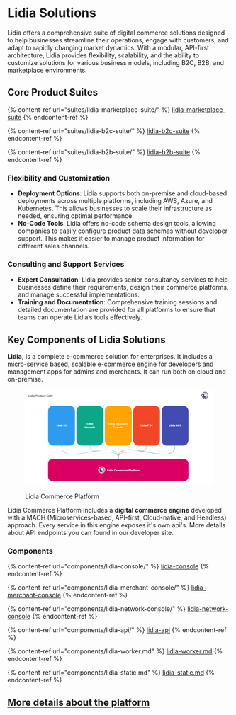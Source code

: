 # Lidia Solutions

Lidia offers a comprehensive suite of digital commerce solutions designed to help businesses streamline their operations, engage with customers, and adapt to rapidly changing market dynamics. With a modular, API-first architecture, Lidia provides flexibility, scalability, and the ability to customize solutions for various business models, including B2C, B2B, and marketplace environments.

## **Core Product Suites**

{% content-ref url="suites/lidia-marketplace-suite/" %}
[lidia-marketplace-suite](suites/lidia-marketplace-suite/)
{% endcontent-ref %}

{% content-ref url="suites/lidia-b2c-suite/" %}
[lidia-b2c-suite](suites/lidia-b2c-suite/)
{% endcontent-ref %}

{% content-ref url="suites/lidia-b2b-suite/" %}
[lidia-b2b-suite](suites/lidia-b2b-suite/)
{% endcontent-ref %}

### **Flexibility and Customization**

* **Deployment Options**: Lidia supports both on-premise and cloud-based deployments across multiple platforms, including AWS, Azure, and Kubernetes. This allows businesses to scale their infrastructure as needed, ensuring optimal performance​.
* **No-Code Tools**: Lidia offers no-code schema design tools, allowing companies to easily configure product data schemas without developer support. This makes it easier to manage product information for different sales channels​.

### **Consulting and Support Services**

* **Expert Consultation**: Lidia provides senior consultancy services to help businesses define their requirements, design their commerce platforms, and manage successful implementations​.
* **Training and Documentation**: Comprehensive training sessions and detailed documentation are provided for all platforms to ensure that teams can operate Lidia’s tools effectively​​.

## Key Components of Lidia Solutions

**Lidia,** is a complete e-commerce solution for enterprises. It includes a micro-service based, scalable e-commerce engine for developers and management apps for admins and merchants. It can run both on cloud and on-premise.

<figure><img src=".gitbook/assets/lidia-commerce-platform.png" alt=""><figcaption><p>Lidia Commerce Platform </p></figcaption></figure>

Lidia Commerce Platform includes a **digital commerce engine** developed with a MACH (Microservices-based, API-first, Cloud-native, and Headless) approach. Every service in this engine exposes it's own api's. More details about API endpoints you can found in our developer site.

### Components

{% content-ref url="components/lidia-console/" %}
[lidia-console](components/lidia-console/)
{% endcontent-ref %}

{% content-ref url="components/lidia-merchant-console/" %}
[lidia-merchant-console](components/lidia-merchant-console/)
{% endcontent-ref %}

{% content-ref url="components/lidia-network-console/" %}
[lidia-network-console](components/lidia-network-console/)
{% endcontent-ref %}

{% content-ref url="components/lidia-api/" %}
[lidia-api](components/lidia-api/)
{% endcontent-ref %}

{% content-ref url="components/lidia-worker.md" %}
[lidia-worker.md](components/lidia-worker.md)
{% endcontent-ref %}

{% content-ref url="components/lidia-static.md" %}
[lidia-static.md](components/lidia-static.md)
{% endcontent-ref %}

## [More details about the platform](https://www.lidiacommerce.com/)
